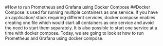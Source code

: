 #How to run Prometheus and Grafana using Docker Compose
##Docker Compose is used for running multiple containers as one service. If you have an application/ stack requiring different services, docker compose enables creating one file which would start all containers as one service and avoid the need to start them separately. It is also possible to start one service at a time with docker compose. Today, we are going to look at how to run Prometheus and Grafana using docker compose.
